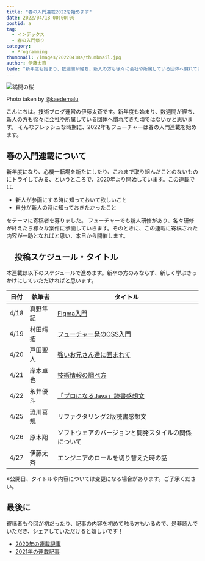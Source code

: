 ```yaml
---
title: "春の入門連載2022を始めます"
date: 2022/04/18 00:00:00
postid: a
tag:
  - インデックス
  - 春の入門祭り
category:
  - Programming
thumbnail: /images/20220418a/thumbnail.jpg
author: 伊藤太斉
lede: "新年度も始まり、数週間が経ち、新人の方も徐々に会社や所属している団体へ慣れてきた頃ではないかと思います。そんなフレッシュな時期に、2022年もフューチャーは春の入門連載を始めます。新年度になり、心機一転場を新たにしたり、これまで取り組んだことのないものにトライしてみる、というところで、2020年より開始しています。この連載では、- 新人が参画にする時に知っておいて欲しいこと"
---
```


<img src="/images/20220418a/IMG_0722.jpg" alt="満開の桜" loading="lazy">

Photo taken by [@kaedemalu](https://twitter.com/kaedemalu)


こんにちは。技術ブログ運営の伊藤太斉です。新年度も始まり、数週間が経ち、新人の方も徐々に会社や所属している団体へ慣れてきた頃ではないかと思います。
そんなフレッシュな時期に、2022年もフューチャーは春の入門連載を始めます。

## 春の入門連載について
新年度になり、心機一転場を新たにしたり、これまで取り組んだことのないものにトライしてみる、というところで、2020年より開始しています。この連載では、

- 新人が参画にする時に知っておいて欲しいこと
- 自分が新人の時に知っておきたかったこと

をテーマに寄稿者を募りました。
フューチャーでも新人研修があり、各々研修が終えたら様々な案件に参画していきます。そのときに、この連載に寄稿された内容が一助となればと思い、本日から開催します。

## 　投稿スケジュール・タイトル
本連載は以下のスケジュールで進めます。新卒の方のみならず、新しく学ぶきっかけにしていただければと思います。

| 日付 | 執筆者 | タイトル |
| ---- | ---- | ---- |
| 4/18 | 真野隼記 | [Figma入門](/articles/20220418b/) |
| 4/19 | 村田靖拓 | [フューチャー発のOSS入門](/articles/20220419a/) |
| 4/20 | 戸田聖人 | [強いお兄さん達に囲まれて](/articles/20220420a/) |
| 4/21 | 岸本卓也 | [技術情報の調べ方](/articles/20220421a/) |
| 4/22 | 永井優斗 | [「プロになるJava」読書感想文](/articles/20220422a/) |
| 4/25 | 澁川喜規 | リファクタリング2版読書感想文 |
| 4/26 | 原木翔 | ソフトウェアのバージョンと開発スタイルの関係について |
| 4/27 | 伊藤太斉 | エンジニアのロールを切り替えた時の話 |

※公開日、タイトルや内容については変更になる場合があります。ご了承ください。

## 最後に
寄稿者も今回が初だったり、記事の内容を初めて触る方もいるので、是非読んでいただき、シェアしていただけると嬉しいです！

- [2020年の連載記事](/articles/20200529/)
- [2021年の連載記事](/articles/20210414a/)

